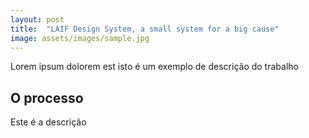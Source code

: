 ```yaml
---
layout: post
title:  "LAIF Design System, a small system for a big cause"
image: assets/images/sample.jpg
---
```


Lorem ipsum dolorem est isto é um exemplo de descrição do trabalho

## O processo
Este é a descrição

